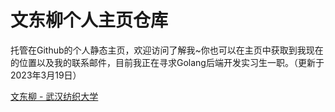 # 文东柳个人主页仓库
托管在Github的个人静态主页，欢迎访问了解我~你也可以在主页中获取到我现在的位置以及我的联系邮件，目前我正在寻求Golang后端开发实习生一职。（更新于2023年3月19日）

[文东柳 - 武汉纺织大学](https://www.likefy.top)

